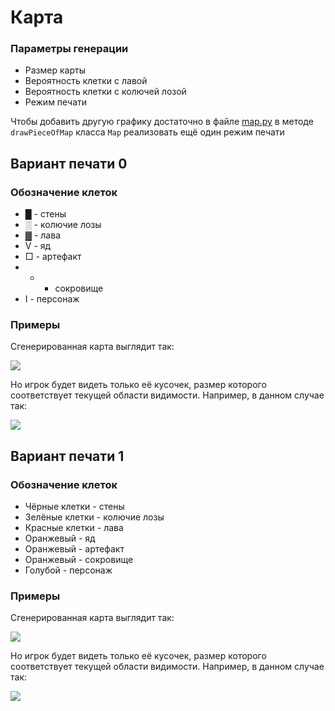 # Карта

### Параметры генерации
* Размер карты
* Вероятность клетки с лавой
* Вероятность клетки с колючей лозой
* Режим печати

Чтобы добавить другую графику достаточно в файле [map.py](https://github.com/LadaNikitina/CLI/blob/hw7/map.py) в методе `drawPieceOfMap` класса `Map` реализовать ещё один режим печати

## Вариант печати 0

### Обозначение клеток
* █ - стены
* ░ - колючие лозы
* ▓ - лава
* V - яд
* □ - артефакт
* * - сокровище
* I - персонаж

### Примеры
Сгенерированная карта выглядит так:

![](https://github.com/LadaNikitina/CLI/blob/hw7/pictures/all_map0.png)

Но игрок будет видеть только её кусочек, размер которого соответствует текущей области видимости. Например, в данном случае так:

![](https://github.com/LadaNikitina/CLI/blob/hw7/pictures/piece_of_map0.png)


## Вариант печати 1

### Обозначение клеток
* Чёрные клетки - стены
* Зелёные клетки - колючие лозы
* Красные клетки - лава
* Оранжевый - яд
* Оранжевый - артефакт
* Оранжевый - сокровище
* Голубой - персонаж

### Примеры
Сгенерированная карта выглядит так:

![](https://github.com/LadaNikitina/CLI/blob/hw7/pictures/all_map1.png)

Но игрок будет видеть только её кусочек, размер которого соответствует текущей области видимости. Например, в данном случае так:

![](https://github.com/LadaNikitina/CLI/blob/hw7/pictures/piece_of_map1.png)
